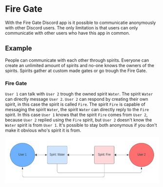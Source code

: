 # Fire Gate
With the Fire Gate Discord app is it possible to communicatie anonymously with other Discord users. The only limitation is that users can only communicatie with other users who have this app in common.

## Example
People can communicate with each other through spirits. Everyone can create an unlimited amount of spirits and no-one knows the owners of the spirits. Spirits gather at custom made gates or go trough the Fire Gate.

### Fire Gate
`User 1` can talk with `User 2` trough the owned spirit `Water`. The spirit `Water` can directly message `User 2`. `User 2` can respond by creating their own spirit, in this case the spirit is called `Fire`. The spirit `Fire` is capable of messaging the spirit `Water`, the spirit `Water` can directly reply to the `Fire` spirit. In this case `User 1` knows that the spirit `Fire` comes from `User 2`, because `User 2` replied using the `Fire` spirit, but `User 2` doesn't know the `Water` spirit is from `User 1`. It's possible to stay both anonymous if you don't make it obvious who's spirit it is from.

<img src="./resources/images/fire_gate.jpeg" width=750 height=150>

